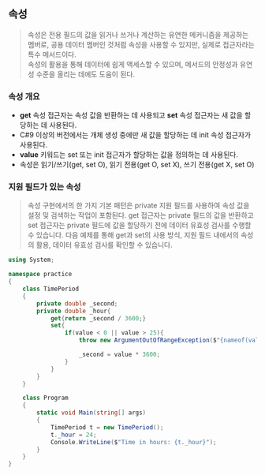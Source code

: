 ## 속성  
> 속성은 전용 필드의 값을 읽거나 쓰거나 계산하는 유연한 메커니즘을 제공하는 멤버로, 공용 데이터 멤버인 것처럼 속성을 사용할 수 있지만, 실제로 접근자라는 특수 메서드이다.  
> 속성의 활용을 통해 데이터에 쉽게 액세스할 수 있으며, 메서드의 안정성과 유연성 수준을 올리는 데에도 도움이 된다. 

### 속성 개요  
* **get** 속성 접근자는 속성 값을 반환하는 데 사용되고 **set** 속성 접근자는 새 값을 할당하는 데 사용된다.  
* C#9 이상의 버전에서는 개체 생성 중에만 새 값을 할당하는 데 init 속성 접근자가 사용된다. 
* **value** 키워드는 set 또는 init 접근자가 할당하는 값을 정의하는 데 사용된다. 
* 속성은 읽기/쓰기(get, set O), 읽기 전용(get O, set X), 쓰기 전용(get X, set O)

### 지원 필드가 있는 속성
> 속성 구현에서의 한 가지 기본 패턴은 private 지원 필드를 사용하여 속성 값을 설정 및 검색하는 작업이 포함된다. get 접근자는 private 필드의 값을 반환하고 set 접근자는 private 필드에 값을 할당하기 전에 데이터 유효성 검사를 수행할 수 있습니다. 
> 다음 예제를 통해 get과 set의 사용 방식, 지원 필드 내에서의 속성의 활용, 데이터 유효성 검사를 확인할 수 있습니다. 
```cs
using System;

namespace practice
{
    class TimePeriod
    {
        private double _second;
        private double _hour{
            get{return _second / 3600;}
            set{
                if(value < 0 || value > 25){
                    throw new ArgumentOutOfRangeException($"{nameof(value)} bw 0 and 24.");

                    _second = value * 3600;
                }
            }
        }
    }

    class Program
    {
        static void Main(string[] args)
        {
            TimePeriod t = new TimePeriod();
            t._hour = 24;
            Console.WriteLine($"Time in hours: {t._hour}");
        }
    }
}
```
